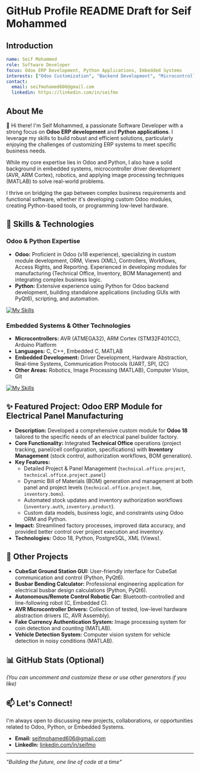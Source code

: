 # GitHub Profile README Draft for Seif Mohammed

## Introduction

```yaml
name: Seif Mohammed
role: Software Developer
focus: Odoo ERP Development, Python Applications, Embedded Systems
interests: ["Odoo Customization", "Backend Development", "Microcontroller Programming", "Robotics", "Image Processing"]
contact:
  email: seifmohamed606@gmail.com
  linkedin: https://linkedin.com/in/seifmo
```

## About Me

👋 Hi there! I'm Seif Mohammed, a passionate Software Developer with a strong focus on **Odoo ERP development** and **Python applications**. I leverage my skills to build robust and efficient solutions, particularly enjoying the challenges of customizing ERP systems to meet specific business needs.

While my core expertise lies in Odoo and Python, I also have a solid background in embedded systems, microcontroller driver development (AVR, ARM Cortex), robotics, and applying image processing techniques (MATLAB) to solve real-world problems.

I thrive on bridging the gap between complex business requirements and functional software, whether it's developing custom Odoo modules, creating Python-based tools, or programming low-level hardware.

## 🚀 Skills & Technologies

### Odoo & Python Expertise

*   **Odoo:** Proficient in Odoo (v18 experience), specializing in custom module development, ORM, Views (XML), Controllers, Workflows, Access Rights, and Reporting. Experienced in developing modules for manufacturing (Technical Office, Inventory, BOM Management) and integrating complex business logic.
*   **Python:** Extensive experience using Python for Odoo backend development, building standalone applications (including GUIs with PyQt6), scripting, and automation.

[![My Skills](https://skillicons.dev/icons?i=odoo,python,pyqt,postgres)](https://skillicons.dev)

### Embedded Systems & Other Technologies

*   **Microcontrollers:** AVR (ATMEGA32), ARM Cortex (STM32F401CC), Arduino Platform
*   **Languages:** C, C++, Embedded C, MATLAB
*   **Embedded Development:** Driver Development, Hardware Abstraction, Real-time Systems, Communication Protocols (UART, SPI, I2C)
*   **Other Areas:** Robotics, Image Processing (MATLAB), Computer Vision, Git

[![My Skills](https://skillicons.dev/icons?i=c,cpp,embedded,arduino,raspberrypi,matlab,git)](https://skillicons.dev)

## ✨ Featured Project: Odoo ERP Module for Electrical Panel Manufacturing

*   **Description:** Developed a comprehensive custom module for **Odoo 18** tailored to the specific needs of an electrical panel builder factory.
*   **Core Functionality:** Integrated **Technical Office** operations (project tracking, panel/cell configuration, specifications) with **Inventory Management** (stock control, authorization workflows, BOM generation).
*   **Key Features:**
    *   Detailed Project & Panel Management (`technical.office.project`, `technical.office.project.panel`)
    *   Dynamic Bill of Materials (BOM) generation and management at both panel and project levels (`technical.office.project.bom`, `inventory.boms`).
    *   Automated stock updates and inventory authorization workflows (`inventory.auth`, `inventory.product`).
    *   Custom data models, business logic, and constraints using Odoo ORM and Python.
*   **Impact:** Streamlined factory processes, improved data accuracy, and provided better control over project execution and inventory.
*   **Technologies:** Odoo 18, Python, PostgreSQL, XML (Views).

## 🔧 Other Projects

*   **CubeSat Ground Station GUI:** User-friendly interface for CubeSat communication and control (Python, PyQt6).
*   **Busbar Bending Calculator:** Professional engineering application for electrical busbar design calculations (Python, PyQt6).
*   **Autonomous/Remote Control Robotic Car:** Bluetooth-controlled and line-following robot (C, Embedded C).
*   **AVR Microcontroller Drivers:** Collection of tested, low-level hardware abstraction drivers (C, AVR Assembly).
*   **Fake Currency Authentication System:** Image processing system for coin detection and counting (MATLAB).
*   **Vehicle Detection System:** Computer vision system for vehicle detection in noisy conditions (MATLAB).

## 📊 GitHub Stats (Optional)

*(You can uncomment and customize these or use other generators if you like)*

<!--
[![Anurag's GitHub stats](https://github-readme-stats.vercel.app/api?username=Seif-Mohammed&show_icons=true&theme=radical)](https://github.com/anuraghazra/github-readme-stats)
[![Top Langs](https://github-readme-stats.vercel.app/api/top-langs/?username=Seif-Mohammed&layout=compact&theme=radical)](https://github.com/anuraghazra/github-readme-stats)
-->

## 📫 Let's Connect!

I'm always open to discussing new projects, collaborations, or opportunities related to Odoo, Python, or Embedded Systems.

*   **Email:** [seifmohamed606@gmail.com](mailto:seifmohamed606@gmail.com)
*   **LinkedIn:** [linkedin.com/in/seifmo](https://linkedin.com/in/seifmo)

---

_"Building the future, one line of code at a time"_
